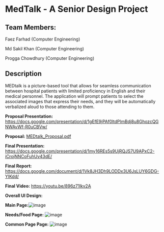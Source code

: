 # MedTalk - A Senior Design Project 

## Team Members:

Faez Farhad (Computer Engineering)

Md Sakil Khan (Computer Engineering)

Progga Chowdhury (Computer Engineering)

## Description
MEDtalk is a picture-based tool that allows for seamless communication between hospital patients with limited proficiency in English and their medical personnel. The application will prompt patients to select the associated images that express their needs, and they will be automatically verbalized aloud to those attending to them.

**Proposal Presentation:** https://docs.google.com/presentation/d/1gEfE9jPAf0ltdPlmBdj8u8GhozcQGNWAvWf-R0uCBVw/

**Proposal:** [MEDtalk_Proposal.pdf](https://github.com/fayeezus/MedTalk-final/files/8848629/MEDtalk_Proposal.pdf)

**Final Presentation:** https://docs.google.com/presentation/d/1my16REs5s9UjRQJS7U9APxC2-iCrojNNCoFuhUv43dE/

**Final Report:** https://docs.google.com/document/d/1Vk8JH3Dh9LODDx3U6JsLUY6GDG-YIKdd/

**Final Video:** https://youtu.be/896z71lkv2A

**Overall UI Design:**

**Main Page:**![image](https://user-images.githubusercontent.com/29441031/172259099-fa00a09a-2022-4de7-b89a-d5efa8a51dfa.png)

**Needs/Food Page:** ![image](https://user-images.githubusercontent.com/29441031/172259244-66117af8-4e05-4e4c-8324-37c6ce60c7f7.png)

**Common Page Page:** ![image](https://user-images.githubusercontent.com/29441031/172259292-2043569c-f2a4-4480-9861-a97ac73a064f.png)

